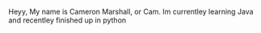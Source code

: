 Heyy,
My name is Cameron Marshall, or Cam. Im currentley learning Java and recentley finished up in python
